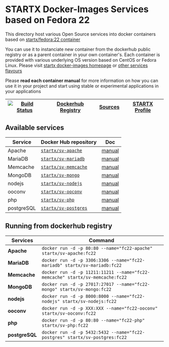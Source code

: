 <!--[metadata]>
+++
title = "STARTX Docker Images Repository : Services in Fedora 22"
description = "Docker services containers based on fedora 22 and deliverying main opensources project as container"
keywords = ["home, docker, startx, services, fedora 22, container, swarm, compose, howto, "]
weight=3
+++
<![end-metadata]-->

# STARTX Docker-Images Services based on Fedora 22

This directory host various Open Source services into docker containers based on [startx/fedora:22 container](https://hub.docker.com/r/startx/fedora)

You can use it to instanciate new container from the dockerhub public registry 
or as a parent container in your own container's. 
Each container is provided with various underlying OS version based on CentOS or 
Fedora Linux. Please visit [startx docker-images homepage](https://github.com/startxfr/docker-images/)
or [other services flavours](https://github.com/startxfr/docker-images/Services#container-flavours)

Please **read each container manual** for more information on how you can use it in 
your project and start using stable or experimental applications in your applications

| [![Build Status](https://travis-ci.org/startxfr/docker-images.svg)](https://travis-ci.org/startxfr/docker-images) | [Dockerhub Registry](https://hub.docker.com/r/startx) | [Sources](https://github.com/startxfr/docker-images/)             | [STARTX Profile](https://github.com/startxfr) | 
|-------------------------------------------------------------------------------------------------------------------|-------------------------------------------------------|-------------------------------------------------------------------|-----------------------------------------------|

## Available services

| Service       | Docker Hub repository                                               | Doc
|---------------|---------------------------------------------------------------------|-----------------------------
| Apache        | [`startx/sv-apache`](https://hub.docker.com/r/startx/sv-apache)     | [manual](apache/README.md)
| MariaDB       | [`startx/sv-mariadb`](https://hub.docker.com/r/startx/sv-mariadb)   | [manual](mariadb/README.md)
| Memcache      | [`startx/sv-memcache`](https://hub.docker.com/r/startx/sv-memcache) | [manual](memcache/README.md) 
| MongoDB       | [`startx/sv-mongo`](https://hub.docker.com/r/startx/sv-mongo)       | [manual](mongo/README.md)
| nodejs        | [`startx/sv-nodejs`](https://hub.docker.com/r/startx/sv-nodejs)     | [manual](nodejs/README.md)
| ooconv        | [`startx/sv-ooconv`](https://hub.docker.com/r/startx/sv-ooconv)     | [manual](ooconv/README.md)
| php           | [`startx/sv-php`](https://hub.docker.com/r/startx/sv-php)           | [manual](php/README.md)
| postgreSQL    | [`startx/sv-postgres`](https://hub.docker.com/r/startx/sv-postgres) | [manual](postgres/README.md)


## Running from dockerhub registry

| Services            | Command                                                                        |
|---------------------|--------------------------------------------------------------------------------|
| **Apache**          | `docker run -d -p 80:80 --name="fc22-apache" startx/sv-apache:fc22`            | 
| **MariaDB**         | `docker run -d -p 3306:3306 --name="fc22-mariadb" startx/sv-mariadb:fc22`      | 
| **Memcache**        | `docker run -d -p 11211:11211 --name="fc22-memcache" startx/sv-memcache:fc22`  | 
| **MongoDB**         | `docker run -d -p 27017:27017 --name="fc22-mongo" startx/sv-mongo:fc22`        | 
| **nodejs**          | `docker run -d -p 8000:8000 --name="fc22-nodejs" startx/sv-nodejs:fc22`        | 
| **ooconv**          | `docker run -d -p XXX:XXX --name="fc22-ooconv" startx/sv-ooconv:fc22`          | 
| **php**             | `docker run -d -p 80:80 --name="fc22-php" startx/sv-php:fc22`                  | 
| **postgreSQL**      | `docker run -d -p 5432:5432 --name="fc22-postgres" startx/sv-postgres:fc22`    | 
